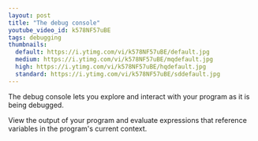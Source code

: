 ```yaml
---
layout: post
title: "The debug console"
youtube_video_id: k578NF57uBE
tags: debugging
thumbnails:
  default: https://i.ytimg.com/vi/k578NF57uBE/default.jpg
  medium: https://i.ytimg.com/vi/k578NF57uBE/mqdefault.jpg
  high: https://i.ytimg.com/vi/k578NF57uBE/hqdefault.jpg
  standard: https://i.ytimg.com/vi/k578NF57uBE/sddefault.jpg
---
```


The debug console lets you explore and interact with your program as it is being debugged.

View the output of your program and evaluate expressions that reference variables in the program's current context.
